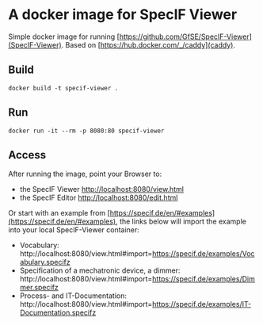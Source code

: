 # A docker image for SpecIF Viewer

Simple docker image for running [https://github.com/GfSE/SpecIF-Viewer](SpecIF-Viewer). Based on [https://hub.docker.com/_/caddy](caddy).

## Build

`docker build -t specif-viewer .`

## Run

`docker run -it --rm -p 8080:80 specif-viewer`

## Access

After running the image, point your Browser to:

- the SpecIF Viewer [http://localhost:8080/view.html](http://localhost:8080/view.html)
- the SpecIF Editor [http://localhost:8080/edit.html](http://localhost:8080/edit.html)

Or start with an example from [https://specif.de/en/#examples](https://specif.de/en/#examples), the links below will import the example into your local SpecIF-Viewer container:

- Vocabulary: http://localhost:8080/view.html#import=https://specif.de/examples/Vocabulary.specifz
- Specification of a mechatronic device, a dimmer: http://localhost:8080/view.html#import=https://specif.de/examples/Dimmer.specifz
- Process- and IT-Documentation: http://localhost:8080/view.html#import=https://specif.de/examples/IT-Documentation.specifz
